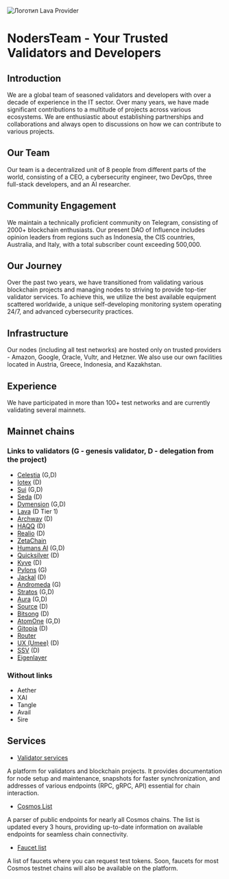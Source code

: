 ![Логотип Lava Provider](https://github.com/nodersteam/picture/blob/main/%D0%A1%D0%BD%D0%B8%D0%BC%D0%BE%D0%BA%20%D1%8D%D0%BA%D1%80%D0%B0%D0%BD%D0%B0%202023-07-15%20185134.png?raw=true)

# NodersTeam - Your Trusted Validators and Developers

## Introduction

We are a global team of seasoned validators and developers with over a decade of experience in the IT sector. Over many years, we have made significant contributions to a multitude of projects across various ecosystems. We are enthusiastic about establishing partnerships and collaborations and always open to discussions on how we can contribute to various projects.

## Our Team

Our team is a decentralized unit of 8 people from different parts of the world, consisting of a CEO, a cybersecurity engineer, two DevOps, three full-stack developers, and an AI researcher.

## Community Engagement

We maintain a technically proficient community on Telegram, consisting of 2000+ blockchain enthusiasts. Our present DAO of Influence includes opinion leaders from regions such as Indonesia, the CIS countries, Australia, and Italy, with a total subscriber count exceeding 500,000.

## Our Journey

Over the past two years, we have transitioned from validating various blockchain projects and managing nodes to striving to provide top-tier validator services. To achieve this, we utilize the best available equipment scattered worldwide, a unique self-developing monitoring system operating 24/7, and advanced cybersecurity practices.

## Infrastructure

Our nodes (including all test networks) are hosted only on trusted providers - Amazon, Google, Oracle, Vultr, and Hetzner. We also use our own facilities located in Austria, Greece, Indonesia, and Kazakhstan.

## Experience

We have participated in more than 100+ test networks and are currently validating several mainnets.

## Mainnet chains
### Links to validators (G - genesis validator, D - delegation from the project)
- [Celestia](https://celestia.explorers.guru/validator/celestiavaloper139mu0a0ucz0gmrkavm5wjar2lpx7yvxq3e25e5) (G,D)
- [Iotex](https://stake.iotex.io/delegate/noders) (D)
- [Sui](https://suiscan.xyz/mainnet/validator/0xee6e1f8e2726e6bc2bf36ab7dd5736afff076704b12271a332f49f8e7d0bf756/info) (G,D)
- [Seda](https://seda.explorers.guru/validator/sedavaloper1ur9sw064p8zs793cn20y6qapaz4rsccmcjv96y) (D)
- [Dymension](https://dymension.explorers.guru/validator/dymvaloper1ta56hcqaxj55wu8emarnw090gk5uq4366uz572) (G,D)
- [Lava](https://lava.explorers.guru/validator/lava@valoper1cfup2qa0dcmx9y0tm73rp3yend3chhzkaakd85) (D Tier 1)
- [Archway](https://archway.explorers.guru/validator/archwayvaloper173zlk665f6f4hl8rnmelhql9qkttc2e79z5xn6) (D)
- [HAQQ](https://haqq.explorers.guru/validator/haqqvaloper1hgggrfgjeu4d5nveh03c6w37magsuqcy84p44t) (D)
- [Realio](https://explorer.stavr.tech/Realio-Mainnet/staking/realiovaloper1q0ju3af59l2kp2vfywcjrmj07tkgkg0s9zfh03) (D)
- [ZetaChain](https://zetachain.explorers.guru/validator/zetavaloper1r66jlz6qvq74apsx4r5696jkrusn5uvvvcgvn9)
- [Humans AI](https://humans.explorers.guru/validator/humanvaloper1xl4lxgvwesnehdkfpn92ku8fk99lkrk6kmjc98) (G,D)
- [Quicksilver](https://quicksilver.explorers.guru/validator/quickvaloper17gwfcceyvcw53r6cclrhwk5jksmtd96xfjwrcv) (D)
- [Kyve](https://kyve.explorers.guru/validator/kyvevaloper1sfwfat9p9k7datgy0kzge7pv0szcd5ycc0jxre) (D)
- [Pylons](https://pylons.explorers.guru/validator/pylovaloper1yc06qqa99vz50jrh64fctt0gvjj7pp7n7029c7) (G)
- [Jackal](https://ping.pub/jackal/staking/jklvaloper132k95jan8ju92jtmkzr49vnusv5xvwvju27kpq) (D)
- [Andromeda](https://andromeda.explorers.guru/validator/andrvaloper1t8zsecgzc5025k3s0mthdm6vt82p5p0v48p2ry) (G)
- [Stratos](https://explorer.thestratos.org/stratos/validators/stvaloper1ghkn8ra63422mcepdk0zzglzy6qax637g6fhzm) (G,D)
- [Aura](https://aurascan.io/validators/auravaloper1vvqz6j3ucxr6n0ejdz4ck602lnyjew93cgcw4m) (G,D)
- [Source](https://ping.pub/source/staking/sourcevaloper145sxudkktspu4lwlyfg7k63nnceaqfxq464hpl) (D)
- [Bitsong](https://atomscan.com/bitsong/validators/bitsongvaloper19qtzdsu57hf5jmcyy5t2uuh0y45q4ah7hrwk4n) (D)
- [AtomOne](https://explorer.equinoxdao.xyz/govgen/staking/govgenvaloper1weaalrcmzvk7z5ercpp0x3agz8064c8a43f8sl) (G,D)
- [Gitopia](https://ping.pub/gitopia/staking/gitopiavaloper1fpwhn7tevwz657rg00mc7zcf9eq4tg0a703dw8) (D)
- [Router](https://routerscan.io/validators/routervaloper1wf2sev9705ujesda8rzncr60xjgvt3mjzd5kne)
- [UX (Umee)](https://ux.explorers.guru/validator/umeevaloper1wwl9f8wcc0am9wruvmx4hjzdv7ewfcex0lz9vp) (D)
- [SSV](https://explorer.ssv.network/operators/657) (D)
- [Eigenlayer](https://app.eigenlayer.xyz/operator/0xb42CcE7682cE9Bc9A013eD0C54533545879C5087)

### Without links
- Aether
- XAI
- Tangle
- Avail
- 5ire

## Services
- [Validator services](https://noders.services)
  
A platform for validators and blockchain projects. It provides documentation for node setup and maintenance, snapshots for faster synchronization, and addresses of various endpoints (RPC, gRPC, API) essential for chain interaction.

- [Cosmos List](https://cosmoslist.co/)
  
A parser of public endpoints for nearly all Cosmos chains. The list is updated every 3 hours, providing up-to-date information on available endpoints for seamless chain connectivity.

- [Faucet list](https://faucet.noders.services/)
  
A list of faucets where you can request test tokens. Soon, faucets for most Cosmos testnet chains will also be available on the platform.
